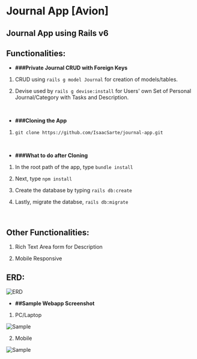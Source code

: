 # Journal App [Avion]

## Journal App using Rails v6

## Functionalities:

* **###Private Journal CRUD with Foreign Keys**

1. CRUD using `rails g model Journal` for creation of models/tables. <br/>

2. Devise used by `rails g devise:install` for Users' own Set of Personal Journal/Category with Tasks and Description.
<br/>

* **###Cloning the App**

1. `git clone https://github.com/IsaacSarte/journal-app.git`

<br/>

* **###What to do after Cloning**

1. In the root path of the app, type `bundle install`

2. Next, type `npm install`

3. Create the database by typing `rails db:create`

4. Lastly, migrate the databse, `rails db:migrate`

<br/>

## Other Functionalities:

1. Rich Text Area form for Description

2. Mobile Responsive 

## ERD:

![ERD](https://scontent-xsp1-3.xx.fbcdn.net/v/t1.15752-9/260886917_540443567397215_2435191783320079728_n.png?_nc_cat=109&ccb=1-5&_nc_sid=ae9488&_nc_eui2=AeFpPMH3Yy5BYI2yLT1QBb7lXcMMzzIKMG1dwwzPMgowbZ7dv7SbjKC34hALBF273pN7it9J8yKvq91jiXNY4DBA&_nc_ohc=EL1Vd8uBEjAAX-rWitr&_nc_ht=scontent-xsp1-3.xx&oh=03_AVKiuCciGxs91PpK5tuvfQR8-6SsUXFyyJG7Jutfjy8iPA&oe=62339D6A)

* **##Sample Webapp Screenshot**

1. PC/Laptop

![Sample](https://scontent.xx.fbcdn.net/v/t1.15752-9/p403x403/264000907_350551513553449_2770325762944251269_n.png?_nc_cat=107&ccb=1-5&_nc_sid=aee45a&_nc_eui2=AeEe8EA7UDpgDrmSAg6KDF8AJRH_7Z3XB6AlEf_tndcHoCWN8e_kP4i6JilsamoC_n30sj7TLFEX904PcJyeg_9D&_nc_ohc=_0RBxhX2o2YAX8mowQo&_nc_ad=z-m&_nc_cid=0&_nc_ht=scontent.xx&oh=03_AVJ9_trbbsSkbkRFRVJPVF-_vNcnYzkbJwpWtn9CkeO4aQ&oe=62309527)

2. Mobile

![Sample](https://scontent.xx.fbcdn.net/v/t1.15752-9/p320x320/273719104_1127938314659253_7309965073964268013_n.jpg?_nc_cat=109&ccb=1-5&_nc_sid=aee45a&_nc_eui2=AeHkW-tSxGg3iVz6R8FYYlJHmct77gVdHPCZy3vuBV0c8NrKZyWjzFVFxYAwXFfHgevjLVzwF3X6T-VPIcx8VJbC&_nc_ohc=DSMRsxWP9qEAX_jFdH9&_nc_ad=z-m&_nc_cid=0&_nc_ht=scontent.xx&oh=03_AVJ1BYurmXaYlOT3SVJmPoiUFWosRB5LN9H91Oovv-iYQQ&oe=6232B2ED)
